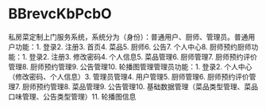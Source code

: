 # BBrevcKbPcbO
私房菜定制上门服务系统，系统分为（身份）：普通用户、厨师、管理员。普通用户功能：1. 登录2. 注册3. 首页4. 菜品5. 厨师6. 公告7. 个人中心8. 厨师预约厨师功能：1. 登录2. 注册3. 修改密码4. 个人信息5. 菜品管理6. 厨师管理7. 厨师预约评价管理8. 厨师预约管理9. 公告管理10. 轮播图管理管理员功能：1. 登录2. 个人中心（修改密码、个人信息）3. 管理员管理4. 用户管理5. 厨师管理6. 厨师预约评价管理7. 厨师预约管理8. 菜品管理9. 公告管理10. 基础数据管理（菜品类型管理、菜品口味管理、公告类型管理）11. 轮播图信息 
